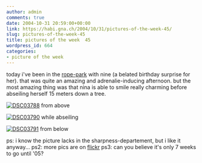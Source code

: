 ```yaml
---
author: admin
comments: true
date: 2004-10-31 20:59:00+00:00
link: https://habi.gna.ch/2004/10/31/pictures-of-the-week-45/
slug: pictures-of-the-week-45
title: pictures of the week  45
wordpress_id: 664
categories:
- picture of the week
---
```


today i've been in the [rope-park](http://www.seilpark-gantrisch.ch/) with nine (a belated birthday surprise for her).
that was quite an amazing and adrenalie-inducing afternoon.
but the most amazing thing was that nina is able to smile really charming before abseiling herself 15 meters down a tree.

[![DSC03788](https://habi.gna.ch/blog/images/DSC03788-tm.jpg)](https://habi.gna.ch/blog/images/DSC03788.JPG)
from above

[![DSC03790](https://habi.gna.ch/blog/images/DSC03790-tm.jpg)](https://habi.gna.ch/blog/images/DSC03790.JPG)
while abseiling

[![DSC03791](https://habi.gna.ch/blog/images/DSC03791-tm.jpg)](https://habi.gna.ch/blog/images/DSC03791.JPG)
from below

ps: i know the picture lacks in the sharpness-departement, but i like it anyway...
ps2: more pics are on [flickr](https://www.flickr.com/photos/habi/sets/30096/)
ps3: can you believe it's only 7 weeks to go until '05?
